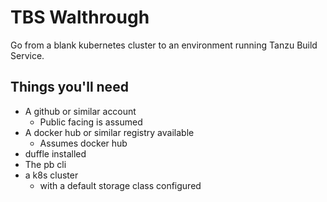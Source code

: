 # TBS Walthrough

Go from a blank kubernetes cluster to an environment running Tanzu Build Service.

## Things you'll need

* A github or similar account
  * Public facing is assumed
* A docker hub or similar registry available
  * Assumes docker hub
* duffle installed
* The pb cli
* a k8s cluster
  * with a default storage class configured